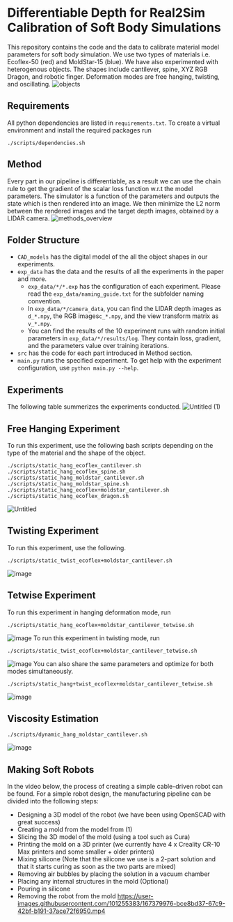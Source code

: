 # Differentiable Depth for Real2Sim Calibration of Soft Body Simulations
This repository contains the code and the data to calibrate material model parameters for soft body simulation. We use two types of materials i.e. Ecoflex-50 (red) and MoldStar-15 (blue). We have also experimented with heterogenous objects. The shapes include cantilever, spine, XYZ RGB Dragon, and robotic finger. Deformation modes are free hanging, twisting, and oscillating.
![objects](https://user-images.githubusercontent.com/101255383/166220869-53fef7a8-ca4e-45da-baf5-c3454f73819b.png)

## Requirements
All python dependencies are listed in `requirements.txt`. To create a virtual environment and install the required packages run
```
./scripts/dependencies.sh
```

## Method
Every part in our pipeline is differentiable, as a result we can use the chain rule to get the gradient of the scalar loss function w.r.t the model parameters. The simulator is a function of the parameters and outputs the state which is then rendered into an image. We then minimize the L2 norm between the rendered images and the target depth images, obtained by a LIDAR camera.
![methods_overview](https://user-images.githubusercontent.com/101255383/166422034-8600be39-0992-4bff-a8fa-30ed4a9e22c7.png)

## Folder Structure
* `CAD_models` has the digital model of the all the object shapes in our experiments.
* `exp_data` has the data and the results of all the experiments in the paper and more.
  * `exp_data/*/*.exp` has the configuration of each experiment. Please read the `exp_data/naming_guide.txt` for the subfolder naming convention.
  * In `exp_data/*/camera_data`, you can find the LIDAR depth images as `d_*.npy`, the RGB images`c_*.npy`, and the view transform matrix as `v_*.npy`.
  * You can find the results of the 10 experiment runs with random initial parameters in `exp_data/*/results/log`. They contain loss, gradient, and the parameters value over training iterations.
* `src` has the code for each part introduced in Method section. 
* `main.py` runs the specified experiment. To get help with the experiment configuration, use `python main.py --help`.

## Experiments
The following table summerizes the experiments conducted.
![Untitled (1)](https://user-images.githubusercontent.com/101255383/167411542-bcc31469-59c2-4674-b959-79680579b55c.png)

## Free Hanging Experiment
To run this experiment, use the following bash scripts depending on the type of the material and the shape of the object.
```
./scripts/static_hang_ecoflex_cantilever.sh
./scripts/static_hang_ecoflex_spine.sh
./scripts/static_hang_moldstar_cantilever.sh
./scripts/static_hang_moldstar_spine.sh
./scripts/static_hang_ecoflex+moldstar_cantilever.sh
./scripts/static_hang_ecoflex_dragon.sh
```
![Untitled](https://user-images.githubusercontent.com/101255383/167410437-bd36f7fa-b25e-4964-91ab-bdeadc9f356c.png)

## Twisting Experiment
To run this experiment, use the following.
```
./scripts/static_twist_ecoflex+moldstar_cantilever.sh
```
![image](https://user-images.githubusercontent.com/101255383/167411063-49ef2b98-25fe-425b-a654-5a95c0d0c3a8.png)

## Tetwise Experiment
To run this experiment in hanging deformation mode, run
```
./scripts/static_hang_ecoflex+moldstar_cantilever_tetwise.sh
```
![image](https://user-images.githubusercontent.com/101255383/167411148-283f65cb-6f7b-425e-b688-d935f0e100f3.png)
To run this experiment in twisting mode, run
```
./scripts/static_twist_ecoflex+moldstar_cantilever_tetwise.sh
```
![image](https://user-images.githubusercontent.com/101255383/167411213-c5824684-523a-4fac-a98c-b68c0db43a6b.png)
You can also share the same parameters and optimize for both modes simultaneously.
```
./scripts/static_hang+twist_ecoflex+moldstar_cantilever_tetwise.sh
```
![image](https://user-images.githubusercontent.com/101255383/167411255-1987df9a-de10-400e-8a45-8d7fbdd21ebd.png)

## Viscosity Estimation
```
./scripts/dynamic_hang_moldstar_cantilever.sh
```
![image](https://user-images.githubusercontent.com/101255383/167411341-e00dd48e-f8c3-4d40-9623-e1e577f48832.png)

## Making Soft Robots
In the video below, the process of creating a simple cable-driven robot can be found.
For a simple robot design, the manufacturing pipeline can be divided into the following steps:
- Designing a 3D model of the robot (we have been using OpenSCAD with great success)
- Creating a mold from the model from (1)
- Slicing the 3D model of the mold (using a tool such as Cura)
- Printing the mold on a 3D printer (we currently have 4 x Creality CR-10 Max printers and some smaller + older printers)
- Mixing silicone (Note that the silicone we use is a 2-part solution and that it starts curing as soon as the two parts are mixed)
- Removing air bubbles by placing the solution in a vacuum chamber
- Placing any internal structures in the mold (Optional)
- Pouring in silicone
- Removing the robot from the mold
https://user-images.githubusercontent.com/101255383/167379976-bce8bd37-67c9-42bf-b191-37ace72f6950.mp4

